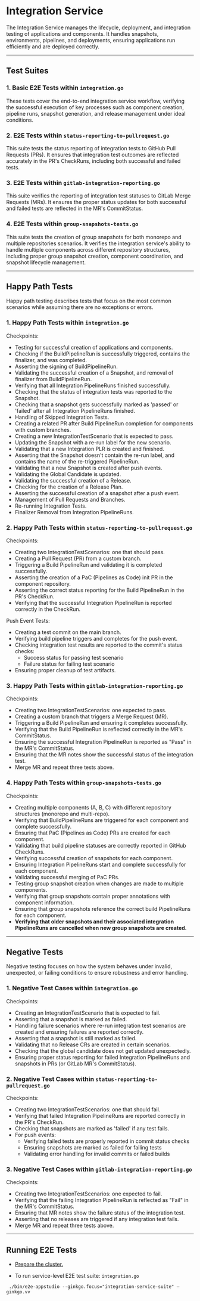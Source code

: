 # Integration Service

The Integration Service manages the lifecycle, deployment, and integration testing of applications and components. It handles snapshots, environments, pipelines, and deployments, ensuring applications run efficiently and are deployed correctly.

---

## Test Suites

### 1. Basic E2E Tests within `integration.go`
These tests cover the end-to-end integration service workflow, verifying the successful execution of key processes such as component creation, pipeline runs, snapshot generation, and release management under ideal conditions.

### 2. E2E Tests within `status-reporting-to-pullrequest.go`
This suite tests the status reporting of integration tests to GitHub Pull Requests (PRs). It ensures that integration test outcomes are reflected accurately in the PR's CheckRuns, including both successful and failed tests.

### 3. E2E Tests within `gitlab-integration-reporting.go`
This suite verifies the reporting of integration test statuses to GitLab Merge Requests (MRs). It ensures the proper status updates for both successful and failed tests are reflected in the MR's CommitStatus.

### 4. E2E Tests within `group-snapshots-tests.go`
This suite tests the creation of group snapshots for both monorepo and multiple repositories scenarios. It verifies the integration service's ability to handle multiple components across different repository structures, including proper group snapshot creation, component coordination, and snapshot lifecycle management.

---

## Happy Path Tests

Happy path testing describes tests that focus on the most common scenarios while assuming there are no exceptions or errors.

### 1. Happy Path Tests within `integration.go`
Checkpoints:
- Testing for successful creation of applications and components.
- Checking if the BuildPipelineRun is successfully triggered, contains the finalizer, and was completed.
- Asserting the signing of BuildPipelineRun.
- Validating the successful creation of a Snapshot, and removal of finalizer from BuildPipelineRun.
- Verifying that all Integration PipelineRuns finished successfully.
- Checking that the status of integration tests was reported to the Snapshot.
- Checking that a snapshot gets successfully marked as 'passed' or 'failed' after all Integration PipelineRuns finished.
- Handling of Skipped Integration Tests.
- Creating a related PR after Build PipelineRun completion for components with custom branches.
- Creating a new IntegrationTestScenario that is expected to pass.
- Updating the Snapshot with a re-run label for the new scenario.
- Validating that a new Integration PLR is created and finished.
- Asserting that the Snapshot doesn't contain the re-run label, and contains the name of the re-triggered PipelineRun.
- Validating that a new Snapshot is created after push events.
- Validating the Global Candidate is updated.
- Validating the successful creation of a Release.
- Checking for the creation of a Release Plan.
- Asserting the successful creation of a snapshot after a push event.
- Management of Pull Requests and Branches.
- Re-running Integration Tests.
- Finalizer Removal from Integration PipelineRuns.

### 2. Happy Path Tests within `status-reporting-to-pullrequest.go`
Checkpoints:
- Creating two IntegrationTestScenarios: one that should pass.
- Creating a Pull Request (PR) from a custom branch.
- Triggering a Build PipelineRun and validating it is completed successfully.
- Asserting the creation of a PaC (Pipelines as Code) init PR in the component repository.
- Asserting the correct status reporting for the Build PipelineRun in the PR's CheckRun.
- Verifying that the successful Integration PipelineRun is reported correctly in the CheckRun.

Push Event Tests:
- Creating a test commit on the main branch.
- Verifying build pipeline triggers and completes for the push event.
- Checking integration test results are reported to the commit's status checks:
  * Success status for passing test scenario
  * Failure status for failing test scenario
- Ensuring proper cleanup of test artifacts.

### 3. Happy Path Tests within `gitlab-integration-reporting.go`
Checkpoints:
- Creating two IntegrationTestScenarios: one expected to pass.
- Creating a custom branch that triggers a Merge Request (MR).
- Triggering a Build PipelineRun and ensuring it completes successfully.
- Verifying that the Build PipelineRun is reflected correctly in the MR's CommitStatus.
- Ensuring the successful Integration PipelineRun is reported as "Pass" in the MR's CommitStatus.
- Ensuring that the MR notes show the successful status of the integration test.
- Merge MR and repeat three tests above.

### 4. Happy Path Tests within `group-snapshots-tests.go`
Checkpoints:
- Creating multiple components (A, B, C) with different repository structures (monorepo and multi-repo).
- Verifying that BuildPipelineRuns are triggered for each component and complete successfully.
- Ensuring that PaC (Pipelines as Code) PRs are created for each component.
- Validating that build pipeline statuses are correctly reported in GitHub CheckRuns.
- Verifying successful creation of snapshots for each component.
- Ensuring Integration PipelineRuns start and complete successfully for each component.
- Validating successful merging of PaC PRs.
- Testing group snapshot creation when changes are made to multiple components.
- Verifying that group snapshots contain proper annotations with component information.
- Ensuring that group snapshots reference the correct build PipelineRuns for each component.
- **Verifying that older snapshots and their associated integration PipelineRuns are cancelled when new group snapshots are created.**

---

## Negative Tests

Negative testing focuses on how the system behaves under invalid, unexpected, or failing conditions to ensure robustness and error handling.

### 1. Negative Test Cases within `integration.go`
Checkpoints:
- Creating an IntegrationTestScenario that is expected to fail.
- Asserting that a snapshot is marked as failed.
- Handling failure scenarios where re-run integration test scenarios are created and ensuring failures are reported correctly.
- Asserting that a snapshot is still marked as failed.
- Validating that no Release CRs are created in certain scenarios.
- Checking that the global candidate does not get updated unexpectedly.
- Ensuring proper status reporting for failed Integration PipelineRuns and snapshots in PRs (or GitLab MR's CommitStatus).

### 2. Negative Test Cases within `status-reporting-to-pullrequest.go`
Checkpoints:
- Creating two IntegrationTestScenarios: one that should fail.
- Verifying that failed Integration PipelineRuns are reported correctly in the PR's CheckRun.
- Checking that snapshots are marked as 'failed' if any test fails.
- For push events:
  * Verifying failed tests are properly reported in commit status checks
  * Ensuring snapshots are marked as failed for failing tests
  * Validating error handling for invalid commits or failed builds

### 3. Negative Test Cases within `gitlab-integration-reporting.go`
Checkpoints:
- Creating two IntegrationTestScenarios: one expected to fail.
- Verifying that the failing Integration PipelineRun is reflected as "Fail" in the MR's CommitStatus.
- Ensuring that MR notes show the failure status of the integration test.
- Asserting that no releases are triggered if any integration test fails.
- Merge MR and repeat three tests above.

---

## Running E2E Tests

- [Prepare the cluster.](https://github.com/redhat-appstudio/e2e-tests#install-appstudio-in-e2e-mode)

- To run service-level E2E test suite: `integration.go`

```
 ./bin/e2e-appstudio --ginkgo.focus="integration-service-suite" –ginkgo.vv
```
